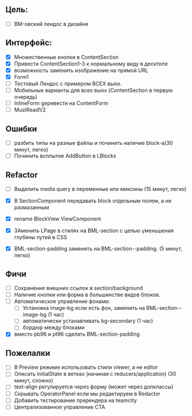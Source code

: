 ## Цель:

* [ ] BM-овский лендос в дизайне

## Интерфейс:

* [x] Множественные кнопки в ContentSection
* [x] Привести ContentSection1-3 к нормальному виду в десктопе
* [x] возможность заменить изображение на прямой URL
* [x] Form1
* [ ] Тестовый Лендос с примером ВСЕХ вьюх.
* [ ] Мобильные варианты для всех вьюх (ContentSection в первую очередь)
* [ ] InlineForm gеревести на ContentForm
* [ ] MustRead1/2

## Ошибки

* [ ] разбить типы на разные файлы и починить наличие block-а(30 минут, легко)
* [ ] Починить всплытие AddButton в LBlocks

## Refactor

* [ ] Выделить media query в переменные или миксины (15 минут, легко)
* [x] В SectionComponent передавать block отдельным полем, а не размазанным
* [x] rename BlockView ViewComponent
* [x] ЗАменить LPage в стилях на BML-section с целью уменьшения глубины путей в CSS
* [x] BML-section-padding заменить на BML-section--padding. (5 минут, легко)


## Фичи

* [ ] Сохранение внешних ссылок в section/background
* [ ] Наличие кнопки или форма в большинстве видов блоков.
* [ ] Автоматическое управление фонами:
    * [ ] Установка image-bg если есть фон, заменить на BML-section--image-bg (1
        час)
    * [ ] автоматически устанавливать bg-secondary (1 час)
    * [ ] бордюр между блоками

* [x] вместо pb96 и pt96 сделать BML-section-padding

## Пожелалки

* [ ] В Preview режиме использовать стили viewer, а не editor
* [ ] Описать initialState в ветках (начиная с reducers/application) (30 минут, сложно)
* [ ] text-align регулируется через форму (может через допклассы)
* [ ] Скрывать OperatorPanel если мы редактируем в Redactor
* [ ] Добавить тестирование пререндера на teamcity
* [ ] Централизованное управление CTA
